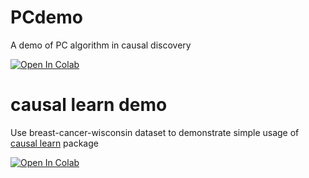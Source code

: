 # PCdemo
A demo of PC algorithm in causal discovery

[![Open In Colab](https://colab.research.google.com/assets/colab-badge.svg)](https://colab.research.google.com/github/L-F-Z/PCdemo/blob/main/PCdemo.ipynb)

# causal learn demo
Use breast-cancer-wisconsin dataset to demonstrate simple usage of [causal learn](https://github.com/cmu-phil/causal-learn/) package

[![Open In Colab](https://colab.research.google.com/assets/colab-badge.svg)](https://colab.research.google.com/github/L-F-Z/PCdemo/blob/main/causal_learn_example.ipynb)

